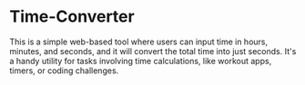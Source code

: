 # Time-Converter
This is a simple web-based tool where users can input time in hours, minutes, and seconds, and it will convert the total time into just seconds. It's a handy utility for tasks involving time calculations, like workout apps, timers, or coding challenges.
